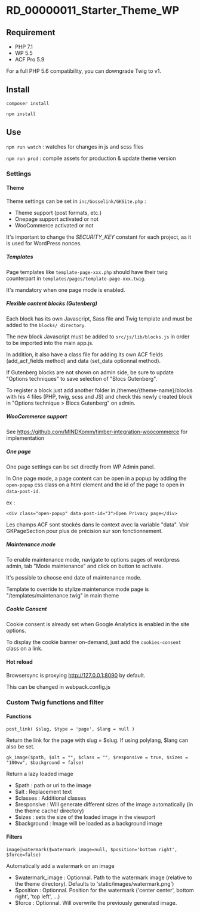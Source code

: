 # RD_00000011_Starter_Theme_WP

## Requirement

* PHP 7.1
* WP 5.5
* ACF Pro 5.9

For a full PHP 5.6 compatibility, you can downgrade Twig to v1.

## Install

`composer install`

`npm install`

## Use

`npm run watch` : watches for changes in js and scss files

`npm run prod` : compile assets for production & update theme version

### Settings

#### Theme

Theme settings can be set in `inc/Gosselink/GKSite.php` : 

* Theme support (post formats, etc.)
* Onepage support activated or not
* WooCommerce activated or not

It's important to change the *SECURITY_KEY* constant for each project, as it is used for WordPress nonces.

##### Templates

Page templates like `template-page-xxx.php` should have their twig counterpart in `templates/pages/template-page-xxx.twig`.

It's mandatory when one page mode is enabled. 

##### Flexible content blocks (Gutenberg)

Each block has its own Javascript, Sass file and Twig template and must be added to the `blocks/ directory`.

The new block Javascript must be added to `src/js/lib/blocks.js` in order to be imported into the main app.js.

In addition, it also have a class file for adding its own ACF fields (add_acf_fields method) and data (set_data optionnal method).

If Gutenberg blocks are not shown on admin side, be sure to update "Options techniques" to save selection of "Blocs Gutenberg".

To register a block just add another folder in /themes/{theme-name}/blocks with his 4 files (PHP, twig, scss and JS) and check this newly created block in "Options technique > Blocs Gutenberg" on admin.

##### WooCommerce support

See https://github.com/MINDKomm/timber-integration-woocommerce for implementation

##### One page

One page settings can be set directly from WP Admin panel.

In One page mode, a page content can be open in a popup by adding the `open-popup` css class on a html element and the id of the page to open in `data-post-id`.

ex :
```
<div class="open-popup" data-post-id="3">Open Privacy page</div>
```

Les champs ACF sont stockés dans le context avec la variable "data". Voir GKPageSection pour plus de précision sur son fonctionnement.

##### Maintenance mode

To enable maintenance mode, navigate to options pages of wordpress admin, tab "Mode maintenance" and click on button to activate.

It's possible to choose end date of maintenance mode. 

Template to override to stylize maintenance mode page is "/templates/maintenance.twig" in main theme

##### Cookie Consent

Cookie consent is already set when Google Analytics is enabled in the site options. 

To display the cookie banner on-demand, just add the `cookies-consent` class on a link.

#### Hot reload

Browsersync is proxying http://127.0.0.1:8090 by default.

This can be changed in webpack.config.js

### Custom Twig functions and filter

#### Functions

`post_link( $slug, $type = 'page', $lang = null )` 

Return the link for the page with slug = $slug.
If using polylang, $lang can also be set.

`gk_image($path, $alt = "", $class = "", $responsive = true, $sizes = "100vw", $background = false)` 

Return a lazy loaded image
    
  - $path : path or uri to the image
  - $alt : Replacement text
  - $classes : Additional classes
  - $responsive : Will generate different sizes of the image automatically (in the theme cache/ directory)
  - $sizes : sets the size of the loaded image in the viewport
  - $background : Image will be loaded as a background image

#### Filters

`image|watermark($watermark_image=null, $position='bottom right', $force=false)`

Automatically add a watermark on an image
    
  - $watermark_image : Optionnal. Path to the watermark image (relative to the theme directory). Defaults to 'static/images/watermark.png')
  - $position : Optionnal. Position for the watermark ('center center', bottom right', 'top left', ...)
  - $force : Optionnal. Will overwrite the previously generated image.


